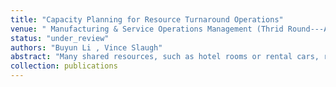```yaml
---
title: "Capacity Planning for Resource Turnaround Operations"
venue: " Manufacturing & Service Operations Management (Thrid Round---After Major Revision)"
status: "under_review"
authors: "Buyun Li , Vince Slaugh"
abstract: "Many shared resources, such as hotel rooms or rental cars, require cleaning, charging, or some other operation to turn around the resources between successive customer uses. We study staffing and shift planning decisions for the turnaround service capacity to minimize the sum of customer waiting and staffing costs. Random customer departures, random customer arrivals, and worker shifts with breaks add to the managerial challenge. Using the frameworks of diminishing returns, submodularity, and M-convexity, we demonstrate analytical properties for capacity decisions in three staffing scenarios, including our primary model that focuses on shift planning. We propose a solution heuristic that efficiently provides near-optimal solutions. We illustrate the value of our model for hotel housekeeping operations using data from a large city-center hotel. Reallocating some room attendants to different shift start times, especially later in the day compared to the current practice, can effectively eliminate guest waiting after the posted check-in time. Hotels can reduce room attendant idleness and room readiness issues by departing from the common industry practice of all workers starting at 8:00 am. Simply having two shift start times in the morning may virtually eliminate waiting and help in recruiting and retaining workers."
collection: publications
---
```

